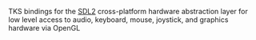 TKS bindings for the [SDL2](libsdl.org) cross-platform hardware abstraction layer for low level access to audio, keyboard, mouse, joystick, and graphics hardware via OpenGL
